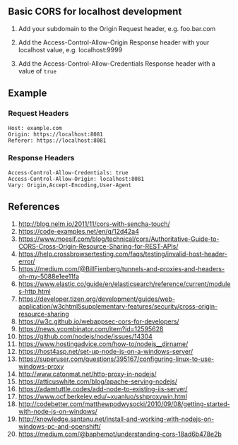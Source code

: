 ## Basic CORS for localhost development

1. Add your subdomain to the Origin Request header, e.g. foo.bar.com

1. Add the Access-Control-Allow-Origin Response header with your localhost value, e.g. localhost:9999

1. Add the Access-Control-Allow-Credentials Response header with a value of `true`

## Example

### Request Headers

    Host: example.com
    Origin: https://localhost:8081
    Referer: https://localhost:8081

### Response Headers

    Access-Control-Allow-Credentials: true
    Access-Control-Allow-Origin: localhost:8081
    Vary: Origin,Accept-Encoding,User-Agent

## References
1. http://blog.nelm.io/2011/11/cors-with-sencha-touch/
1. https://code-examples.net/en/q/12d42a4
1. https://www.moesif.com/blog/technical/cors/Authoritative-Guide-to-CORS-Cross-Origin-Resource-Sharing-for-REST-APIs/
1. https://help.crossbrowsertesting.com/faqs/testing/invalid-host-header-error/
1. https://medium.com/@BillFienberg/tunnels-and-proxies-and-headers-oh-my-5088e1ee11fa
1. https://www.elastic.co/guide/en/elasticsearch/reference/current/modules-http.html
1. https://developer.tizen.org/development/guides/web-application/w3chtml5supplementary-features/security/cross-origin-resource-sharing
1. https://w3c.github.io/webappsec-cors-for-developers/
1. https://news.ycombinator.com/item?id=12595628
1. https://github.com/nodejs/node/issues/14304
1. https://www.hostingadvice.com/how-to/nodejs__dirname/
1. https://host4asp.net/set-up-node-js-on-a-windows-server/
1. https://superuser.com/questions/395167/configuring-linux-to-use-windows-proxy
1. http://www.catonmat.net/http-proxy-in-nodejs/
1. https://atticuswhite.com/blog/apache-serving-nodejs/
1. https://adamtuttle.codes/add-node-to-existing-iis-server/
1. https://www.ocf.berkeley.edu/~xuanluo/sshproxywin.html
1. http://codebetter.com/matthewpodwysocki/2010/09/08/getting-started-with-node-js-on-windows/
1. http://knowledge.santanu.net/install-and-working-with-nodejs-on-windows-pc-and-openshift/
1. https://medium.com/@baphemot/understanding-cors-18ad6b478e2b

